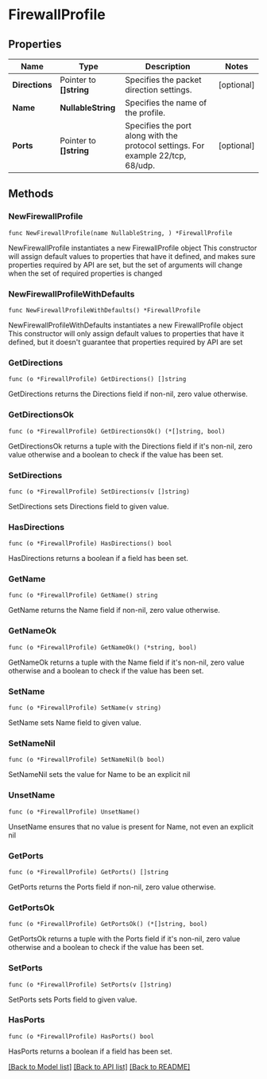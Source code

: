 # FirewallProfile

## Properties

Name | Type | Description | Notes
------------ | ------------- | ------------- | -------------
**Directions** | Pointer to **[]string** | Specifies the packet direction settings. | [optional] 
**Name** | **NullableString** | Specifies the name of the profile. | 
**Ports** | Pointer to **[]string** | Specifies the port along with the protocol settings. For example 22/tcp, 68/udp. | [optional] 

## Methods

### NewFirewallProfile

`func NewFirewallProfile(name NullableString, ) *FirewallProfile`

NewFirewallProfile instantiates a new FirewallProfile object
This constructor will assign default values to properties that have it defined,
and makes sure properties required by API are set, but the set of arguments
will change when the set of required properties is changed

### NewFirewallProfileWithDefaults

`func NewFirewallProfileWithDefaults() *FirewallProfile`

NewFirewallProfileWithDefaults instantiates a new FirewallProfile object
This constructor will only assign default values to properties that have it defined,
but it doesn't guarantee that properties required by API are set

### GetDirections

`func (o *FirewallProfile) GetDirections() []string`

GetDirections returns the Directions field if non-nil, zero value otherwise.

### GetDirectionsOk

`func (o *FirewallProfile) GetDirectionsOk() (*[]string, bool)`

GetDirectionsOk returns a tuple with the Directions field if it's non-nil, zero value otherwise
and a boolean to check if the value has been set.

### SetDirections

`func (o *FirewallProfile) SetDirections(v []string)`

SetDirections sets Directions field to given value.

### HasDirections

`func (o *FirewallProfile) HasDirections() bool`

HasDirections returns a boolean if a field has been set.

### GetName

`func (o *FirewallProfile) GetName() string`

GetName returns the Name field if non-nil, zero value otherwise.

### GetNameOk

`func (o *FirewallProfile) GetNameOk() (*string, bool)`

GetNameOk returns a tuple with the Name field if it's non-nil, zero value otherwise
and a boolean to check if the value has been set.

### SetName

`func (o *FirewallProfile) SetName(v string)`

SetName sets Name field to given value.


### SetNameNil

`func (o *FirewallProfile) SetNameNil(b bool)`

 SetNameNil sets the value for Name to be an explicit nil

### UnsetName
`func (o *FirewallProfile) UnsetName()`

UnsetName ensures that no value is present for Name, not even an explicit nil
### GetPorts

`func (o *FirewallProfile) GetPorts() []string`

GetPorts returns the Ports field if non-nil, zero value otherwise.

### GetPortsOk

`func (o *FirewallProfile) GetPortsOk() (*[]string, bool)`

GetPortsOk returns a tuple with the Ports field if it's non-nil, zero value otherwise
and a boolean to check if the value has been set.

### SetPorts

`func (o *FirewallProfile) SetPorts(v []string)`

SetPorts sets Ports field to given value.

### HasPorts

`func (o *FirewallProfile) HasPorts() bool`

HasPorts returns a boolean if a field has been set.


[[Back to Model list]](../README.md#documentation-for-models) [[Back to API list]](../README.md#documentation-for-api-endpoints) [[Back to README]](../README.md)


